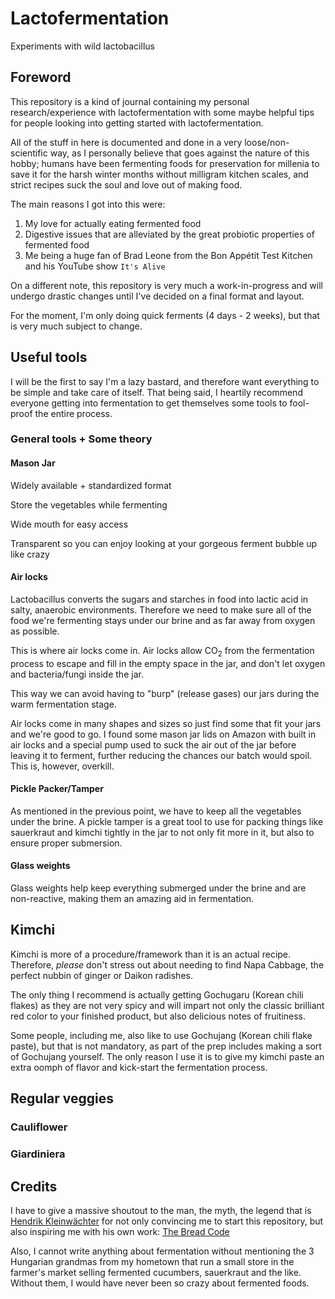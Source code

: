 # Lactofermentation
Experiments with wild lactobacillus

## Foreword
This repository is a kind of journal containing my personal research/experience with lactofermentation with some maybe helpful tips for people looking into getting started with lactofermentation.

All of the stuff in here is documented and done in a very loose/non-scientific way, as I personally believe that goes against the nature of this hobby; humans have been fermenting foods for preservation for millenia to save it for the harsh winter months without milligram kitchen scales, and strict recipes suck the soul and love out of making food.

The main reasons I got into this were:

1. My love for actually eating fermented food
2. Digestive issues that are alleviated by the great probiotic properties of fermented food
3. Me being a huge fan of Brad Leone from the Bon Appétit Test Kitchen and his YouTube show `It's Alive`

On a different note, this repository is very much a work-in-progress and will undergo drastic changes until I've decided on a final format and layout.

For the moment, I'm only doing quick ferments (4 days - 2 weeks), but that is very much subject to change.

## Useful tools

I will be the first to say I'm a lazy bastard, and therefore want everything to be simple and take care of itself. That being said, I heartily recommend everyone getting into fermentation to get themselves some tools to fool-proof the entire process.

### General tools + Some theory

#### Mason Jar

Widely available + standardized format

Store the vegetables while fermenting

Wide mouth for easy access

Transparent so you can enjoy looking at your gorgeous ferment bubble up like crazy

#### Air locks

Lactobacillus converts the sugars and starches in food into lactic acid in salty, anaerobic environments. Therefore we need to make sure all of the food we're fermenting stays under our brine and as far away from oxygen as possible.

This is where air locks come in. Air locks allow CO<sub>2</sub> from the fermentation process to escape and fill in the empty space in the jar, and don't let oxygen and bacteria/fungi inside the jar.

This way we can avoid having to "burp" (release gases) our jars during the warm fermentation stage.

Air locks come in many shapes and sizes so just find some that fit your jars and we're good to go. I found some mason jar lids on Amazon with built in air locks and a special pump used to suck the air out of the jar before leaving it to ferment, further reducing the chances our batch would spoil. This is, however, overkill.

#### Pickle Packer/Tamper

As mentioned in the previous point, we have to keep all the vegetables under the brine. A pickle tamper is a great tool to use for packing things like sauerkraut and kimchi tightly in the jar to not only fit more in it, but also to ensure proper submersion.

#### Glass weights

Glass weights help keep everything submerged under the brine and are non-reactive, making them an amazing aid in fermentation.

## Kimchi

Kimchi is more of a procedure/framework than it is an actual recipe. Therefore, _please_ don't stress out about needing to find Napa Cabbage, the perfect nubbin of ginger or Daikon radishes. 

The only thing I recommend is actually getting Gochugaru (Korean chili flakes) as they are not very spicy and will impart not only the classic brilliant red color to your finished product, but also delicious notes of fruitiness. 

Some people, including me, also like to use Gochujang (Korean chili flake paste), but that is not mandatory, as part of the prep includes making a sort of Gochujang yourself. The only reason I use it is to give my kimchi paste an extra oomph of flavor and kick-start the fermentation process.

## Regular veggies

### Cauliflower

### Giardiniera

## Credits

I have to give a massive shoutout to the man, the myth, the legend that is [Hendrik Kleinwächter](https://github.com/hendricius) for not only convincing me to start this repository, but also inspiring me with his own work: [The Bread Code](https://github.com/hendricius/the-bread-code)

Also, I cannot write anything about fermentation without mentioning the 3 Hungarian grandmas from my hometown that run a small store in the farmer's market selling fermented cucumbers, sauerkraut and the like. Without them, I would have never been so crazy about fermented foods.